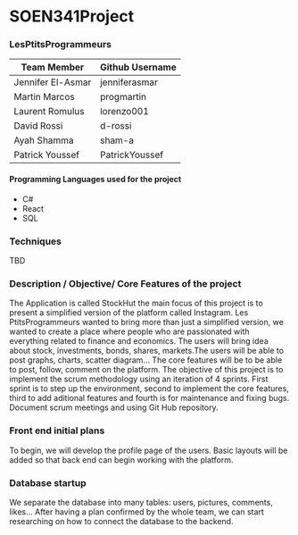 # SOEN341Project

### LesPtitsProgrammeurs

| Team Member | Github Username |
| --- | --- |
| Jennifer El-Asmar | jenniferasmar |
| Martin Marcos | progmartin |
| Laurent Romulus | lorenzo001 |
| David Rossi | d-rossi |
| Ayah Shamma | sham-a |
| Patrick Youssef | PatrickYoussef |


#### Programming Languages used for the project
- C#
- React
- SQL

### Techniques
 TBD
### Description / Objective/ Core Features of the project

The Application is called StockHut the main focus of this project is to present a simplified version of the platform called
Instagram. Les PtitsProgrammeurs wanted to bring more than just a simplified version, we wanted to create a place where people who are passionated with everything related to finance and economics. The users will bring idea about stock, investments, bonds, shares, markets.The users will be able to post graphs, charts, scatter diagram... The core features will be to be able to post, follow, comment on
the platform.
The objective of this project is to implement the scrum methodology using an iteration of 4 sprints. First sprint is to step up the environment, second to implement the core features, third to add aditional features and fourth is for maintenance and fixing bugs.
Document scrum meetings and using Git Hub repository.

### Front end initial plans

To begin, we will develop the profile page of the users. Basic layouts will be
added so that back end can begin working with the platform. 

### Database startup

We separate the database into many tables: users, pictures, comments, likes... After having a plan confirmed by the whole team, we can start researching on how to connect the database to the backend.
